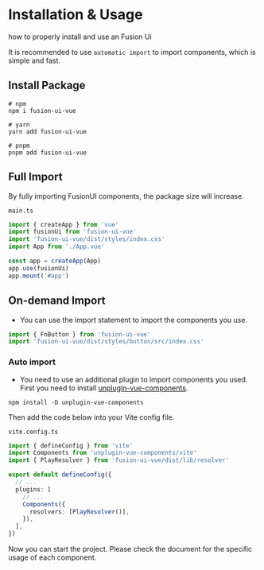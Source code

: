 # Installation & Usage

 how to properly install and use an Fusion Ui

It is recommended to use ```automatic import``` to import components, which is simple and fast.

## Install Package

```shell
# npm
npm i fusion-ui-vue

# yarn
yarn add fusion-ui-vue

# pnpm
pnpm add fusion-ui-vue
```

## Full Import

By fully importing FusionUI components, the package size will increase.

```main.ts```
```ts
import { createApp } from 'vue'
import fusionUi from 'fusion-ui-vue'
import 'fusion-ui-vue/dist/styles/index.css'
import App from './App.vue'

const app = createApp(App)
app.use(fusionUi)
app.mount('#app')
```

## On-demand Import

* You can use the import statement to import the components you use.
  
```ts
import { FnButton } from 'fusion-ui-vue'
import 'fusion-ui-vue/dist/styles/button/src/index.css'
```

### Auto import
* You need to use an additional plugin to import components you used. First you need to install [unplugin-vue-components](https://www.npmjs.com/package/unplugin-vue-components).

```shell
npm install -D unplugin-vue-components
```

<!-- unplugin-auto-import -->

Then add the code below into your Vite config file.

```vite.config.ts```
```ts
import { defineConfig } from 'vite'
import Components from 'unplugin-vue-components/vite'
import { PlayResolver } from 'fusion-ui-vue/dist/lib/resolver'

export default defineConfig({
  // ...
  plugins: [
    // ...
    Components({
      resolvers: [PlayResolver()],
    }),
  ],
})
```
Now you can start the project. Please check the document for the specific usage of each component.
